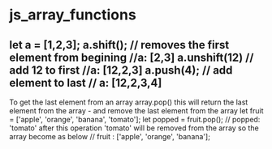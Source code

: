 # js_array_functions
let a  = [1,2,3];
a.shift(); // removes the first element from begining //a: [2,3] 
a.unshift(12) // add 12 to first //a: [12,2,3]
a.push(4); // add element to last // a: [12,2,3,4] 
----------------------------------------
To get the last element from an array
array.pop()
this will return the last element from the array - and remove the last element from the array
let fruit = ['apple', 'orange', 'banana', 'tomato'];
let popped = fruit.pop();
// popped: 'tomato'
after this operation 'tomato' will be removed from the array 
so the array become as below
// fruit : ['apple', 'orange', 'banana'];

